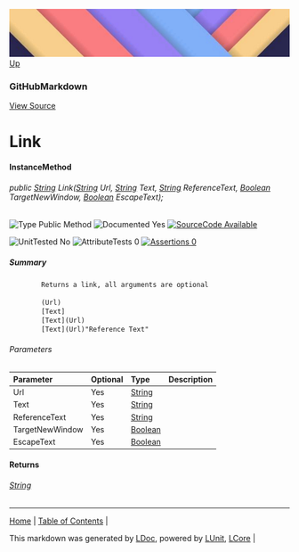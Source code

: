 ![](../Content/LDoc-banner-small.png "")
[Up](GitHubMarkdown.md)
### GitHubMarkdown
[View Source](../Markdown/GitHubMarkdown.cs)
# Link
#### InstanceMethod
###### public <a href="https://www.google.com/#q=C%23+System.String" alt="Search for 'System.String'" target="_blank">String</a> Link(<a href="https://www.google.com/#q=C%23+System.String" alt="Search for 'System.String'" target="_blank">String</a> Url, <a href="https://www.google.com/#q=C%23+System.String" alt="Search for 'System.String'" target="_blank">String</a> Text, <a href="https://www.google.com/#q=C%23+System.String" alt="Search for 'System.String'" target="_blank">String</a> ReferenceText, <a href="https://www.google.com/#q=C%23+System.Boolean" alt="Search for 'System.Boolean'" target="_blank">Boolean</a> TargetNewWindow, <a href="https://www.google.com/#q=C%23+System.Boolean" alt="Search for 'System.Boolean'" target="_blank">Boolean</a> EscapeText);

![Type Public Method](http://b.repl.ca/v1/Type-Public%20Method-lightgrey.png "") ![Documented Yes](http://b.repl.ca/v1/Documented-Yes-brightgreen.png "") [![SourceCode Available](http://b.repl.ca/v1/SourceCode-Available-brightgreen.png "")](../Markdown/GitHubMarkdown.cs#L383)

![UnitTested No](http://b.repl.ca/v1/UnitTested-No-lightgrey.png "") ![AttributeTests 0](http://b.repl.ca/v1/AttributeTests-0-lightgrey.png "") [![Assertions 0](http://b.repl.ca/v1/Assertions-0-lightgrey.png "")](../Markdown/GitHubMarkdown.cs)
##### Summary

            Returns a link, all arguments are optional
            
            (Url)
            [Text]
            [Text](Url)
            [Text](Url)"Reference Text"
            
            
###### Parameters

Parameter | Optional | Type | Description
:---  | :---  | :---  | :--- 
Url | Yes | <a href="https://www.google.com/#q=C%23+System.String" alt="Search for 'System.String'" target="_blank">String</a> | 
Text | Yes | <a href="https://www.google.com/#q=C%23+System.String" alt="Search for 'System.String'" target="_blank">String</a> | 
ReferenceText | Yes | <a href="https://www.google.com/#q=C%23+System.String" alt="Search for 'System.String'" target="_blank">String</a> | 
TargetNewWindow | Yes | <a href="https://www.google.com/#q=C%23+System.Boolean" alt="Search for 'System.Boolean'" target="_blank">Boolean</a> | 
EscapeText | Yes | <a href="https://www.google.com/#q=C%23+System.Boolean" alt="Search for 'System.Boolean'" target="_blank">Boolean</a> | 

#### Returns
###### <a href="https://www.google.com/#q=C%23+System.String" alt="Search for 'System.String'" target="_blank">String</a>
---

[Home](../../README.md) | [Table of Contents](../../TableOfContents.md) | 


This markdown was generated by [LDoc](https://github.com/CodeSingularity/LDoc), powered by [LUnit](https://github.com/CodeSingularity/LUnit), [LCore](https://github.com/CodeSingularity/LCore) | 

